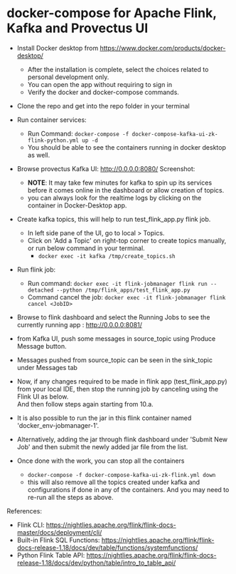 <h1>docker-compose for Apache Flink, Kafka and Provectus UI</h1>

* Install Docker desktop from https://www.docker.com/products/docker-desktop/
  - After the installation is complete, select the choices related to personal development only.
  - You can open the app without requiring to sign in
  - Verify the docker and docker-compose commands.
* Clone the repo and get into the repo folder in your terminal
* Run container services:
    - Run Command: ```docker-compose -f docker-compose-kafka-ui-zk-flink-python.yml up -d```
    - You should be able to see the containers running in docker desktop as well.
* Browse provectus Kafka UI: http://0.0.0.0:8080/
Screenshot:
    - **NOTE**: It may take few minutes for kafka to spin up its services before it comes online in the dashboard or allow creation of topics.
    - you can always look for the realtime logs by clicking on the container in Docker-Desktop app.
* Create kafka topics, this will help to run test_flink_app.py flink job.
    - In left side pane of the UI, go to local > Topics. 
    - Click on 'Add a Topic' on right-top corner to create topics manually, or run below command in your terminal.
      - ```docker exec -it kafka /tmp/create_topics.sh```

* Run flink job:
    - Run command: ```docker exec -it flink-jobmanager flink run --detached --python /tmp/flink_apps/test_flink_app.py```
    - Command cancel the job: ```docker exec -it flink-jobmanager flink cancel <JobID>```
* Browse to flink dashboard and select the Running Jobs to see the currently running app : http://0.0.0.0:8081/
* from Kafka UI, push some messages in source_topic using Produce Message button.
* Messages pushed from source_topic can be seen in the sink_topic under Messages tab
* Now, if any changes required to be made in flink app (test_flink_app.py) from your local IDE, then stop the running job by canceling using the Flink UI as below. 
<br>And then follow steps again starting from 10.a.
* It is also possible to run the jar in this flink container named 'docker_env-jobmanager-1'.
* Alternatively, adding the jar through flink dashboard under 'Submit New Job' and then submit the newly added jar file from the list.
* Once done with the work, you can stop all the containers
    - ```docker-compose -f docker-compose-kafka-ui-zk-flink.yml down```
    - this will also remove all the topics created under kafka and configurations if done in any of the containers. And you may need to re-run all the steps as above.


References:
* Flink CLI: https://nightlies.apache.org/flink/flink-docs-master/docs/deployment/cli/
* Built-in Flink SQL Functions: https://nightlies.apache.org/flink/flink-docs-release-1.18/docs/dev/table/functions/systemfunctions/
* Python Flink Table API: https://nightlies.apache.org/flink/flink-docs-release-1.18/docs/dev/python/table/intro_to_table_api/
